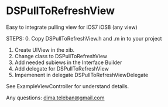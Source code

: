 # DSPullToRefreshView
Easy to integrate  pulling view for iOS7 iOS8 (any view)

STEPS:
0. Copy DSPullToRefreshView.h and .m in to your project
1. Create UIView in the xib. 
2. Change class to DSPullToRefreshView
3. Add needed subiews in the Interface Builder
4. Add delegate for DSPullToRefreshView
5. Impemenent in delegate DSPullToRefreshViewDelegate



See ExampleViewController for understand details.

Any questions: 
dima.teleban@gmail.com

